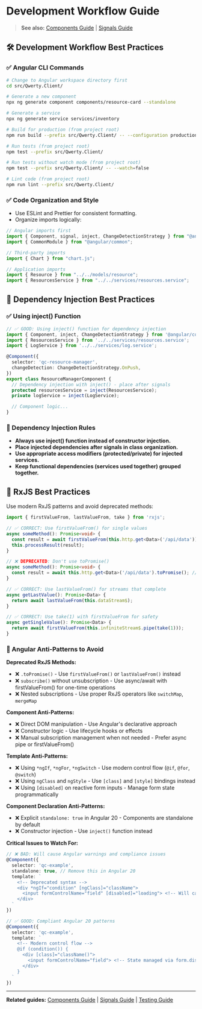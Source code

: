 # Development Workflow Guide

> **See also:** [Components Guide](components.md) | [Signals Guide](signals-guide.md)

## 🛠 Development Workflow Best Practices

### ✅ Angular CLI Commands

```bash
# Change to Angular workspace directory first
cd src/Qwerty.Client/

# Generate a new component
npx ng generate component components/resource-card --standalone

# Generate a service
npx ng generate service services/inventory

# Build for production (from project root)
npm run build --prefix src/Qwerty.Client/ -- --configuration production

# Run tests (from project root)
npm test --prefix src/Qwerty.Client/

# Run tests without watch mode (from project root)
npm test --prefix src/Qwerty.Client/ -- --watch=false

# Lint code (from project root)
npm run lint --prefix src/Qwerty.Client/
```

### ✅ Code Organization and Style

- Use ESLint and Prettier for consistent formatting.
- Organize imports logically:

```ts
// Angular imports first
import { Component, signal, inject, ChangeDetectionStrategy } from "@angular/core";
import { CommonModule } from "@angular/common";

// Third-party imports
import { Chart } from "chart.js";

// Application imports
import { Resource } from "../../models/resource";
import { ResourcesService } from "../../services/resources.service";
```

## 💉 Dependency Injection Best Practices

### ✅ Using inject() Function

```ts
// ✅ GOOD: Using inject() function for dependency injection
import { Component, inject, ChangeDetectionStrategy } from '@angular/core';
import { ResourcesService } from '../../services/resources.service';
import { LogService } from '../../services/log.service';

@Component({
  selector: 'qc-resource-manager',
  changeDetection: ChangeDetectionStrategy.OnPush,
})
export class ResourceManagerComponent {
  // Dependency injection with inject() - place after signals
  protected resourcesService = inject(ResourcesService);
  private logService = inject(LogService);

  // Component logic...
}
```

### 📌 Dependency Injection Rules

- **Always use inject() function instead of constructor injection.**
- **Place injected dependencies after signals in class organization.**
- **Use appropriate access modifiers (protected/private) for injected services.**
- **Keep functional dependencies (services used together) grouped together.**

## 🔄 RxJS Best Practices

Use modern RxJS patterns and avoid deprecated methods:

```typescript
import { firstValueFrom, lastValueFrom, take } from 'rxjs';

// ✅ CORRECT: Use firstValueFrom() for single values
async someMethod(): Promise<void> {
  const result = await firstValueFrom(this.http.get<Data>('/api/data'));
  this.processResult(result);
}

// ❌ DEPRECATED: Don't use toPromise()
async someMethod(): Promise<void> {
  const result = await this.http.get<Data>('/api/data').toPromise(); // DEPRECATED
}

// ✅ CORRECT: Use lastValueFrom() for streams that complete
async getLastValue(): Promise<Data> {
  return await lastValueFrom(this.dataStream$);
}

// ✅ CORRECT: Use take(1) with firstValueFrom for safety
async getSingleValue(): Promise<Data> {
  return await firstValueFrom(this.infiniteStream$.pipe(take(1)));
}
```

### 🚫 Angular Anti-Patterns to Avoid

**Deprecated RxJS Methods:**
- ❌ `.toPromise()` - Use `firstValueFrom()` or `lastValueFrom()` instead
- ❌ `subscribe()` without unsubscription - Use async/await with firstValueFrom() for one-time operations
- ❌ Nested subscriptions - Use proper RxJS operators like `switchMap`, `mergeMap`

**Component Anti-Patterns:**
- ❌ Direct DOM manipulation - Use Angular's declarative approach
- ❌ Constructor logic - Use lifecycle hooks or effects
- ❌ Manual subscription management when not needed - Prefer async pipe or firstValueFrom()

**Template Anti-Patterns:**
- ❌ Using `*ngIf`, `*ngFor`, `*ngSwitch` - Use modern control flow (`@if`, `@for`, `@switch`)
- ❌ Using `ngClass` and `ngStyle` - Use `[class]` and `[style]` bindings instead
- ❌ Using `[disabled]` on reactive form inputs - Manage form state programmatically

**Component Declaration Anti-Patterns:**
- ❌ Explicit `standalone: true` in Angular 20 - Components are standalone by default
- ❌ Constructor injection - Use `inject()` function instead

**Critical Issues to Watch For:**
```typescript
// ❌ BAD: Will cause Angular warnings and compliance issues
@Component({
  selector: 'qc-example',
  standalone: true, // Remove this in Angular 20
  template: `
    <!-- Deprecated syntax -->
    <div *ngIf="condition" [ngClass]="className">
      <input formControlName="field" [disabled]="loading"> <!-- Will cause warnings -->
    </div>
  `
})
```

```typescript
// ✅ GOOD: Compliant Angular 20 patterns
@Component({
  selector: 'qc-example',
  template: `
    <!-- Modern control flow -->
    @if (condition()) {
      <div [class]="className()">
        <input formControlName="field"> <!-- State managed via form.disable() -->
      </div>
    }
  `
})
```

---

**Related guides:** [Components Guide](components.md) | [Signals Guide](signals-guide.md) | [Testing Guide](testing.md)
